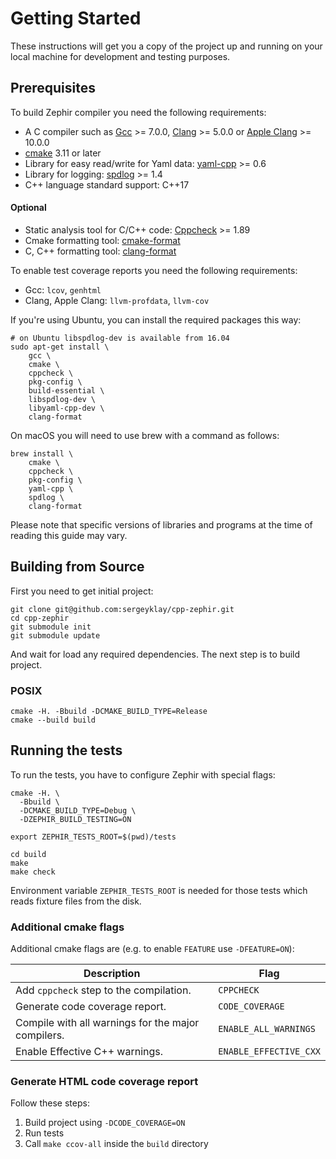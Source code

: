 # Getting Started

These instructions will get you a copy of the project up and running on your local machine for development and testing purposes.

## Prerequisites

To build Zephir compiler you need the following requirements:

* A C compiler such as  [Gcc](https://gcc.gnu.org) >= 7.0.0, [Clang](https://clang.llvm.org) >= 5.0.0 or [Apple Clang](https://apps.apple.com/us/app/xcode/id497799835) >= 10.0.0
* [cmake](https://cmake.org/) 3.11 or later
* Library for easy read/write for Yaml data: [yaml-cpp](https://github.com/jbeder/yaml-cpp) >= 0.6
* Library for logging: [spdlog](https://github.com/gabime/spdlog) >= 1.4
* C++ language standard support: C++17

#### Optional

* Static analysis tool for C/C++ code: [Cppcheck](https://github.com/danmar/cppcheck) >= 1.89
* Cmake formatting tool: [cmake-format](https://github.com/cheshirekow/cmake_format)
* C, C++ formatting tool: [clang-format](https://clang.llvm.org/docs/ClangFormat.html)

To enable test coverage reports you need the following requirements:
* Gcc: `lcov`, `genhtml`
* Clang, Apple Clang: `llvm-profdata`, `llvm-cov`

If you're using Ubuntu, you can install the required packages this way:

```shell script
# on Ubuntu libspdlog-dev is available from 16.04
sudo apt-get install \
    gcc \
    cmake \
    cppcheck \
    pkg-config \
    build-essential \
    libspdlog-dev \
    libyaml-cpp-dev \
    clang-format
```

On macOS you will need to use brew with a command as follows:
```shell script
brew install \
    cmake \
    cppcheck \
    pkg-config \
    yaml-cpp \
    spdlog \
    clang-format
```

Please note that specific versions of libraries and programs at the time of reading this guide may vary.

## Building from Source

First you need to get initial project:

```shell script
git clone git@github.com:sergeyklay/cpp-zephir.git
cd cpp-zephir
git submodule init
git submodule update
```

And wait for load any required dependencies. The next step is to build project.

### POSIX

```shell script
cmake -H. -Bbuild -DCMAKE_BUILD_TYPE=Release
cmake --build build
```

## Running the tests

To run the tests, you have to configure Zephir with special flags:

```shell script
cmake -H. \
  -Bbuild \
  -DCMAKE_BUILD_TYPE=Debug \
  -DZEPHIR_BUILD_TESTING=ON

export ZEPHIR_TESTS_ROOT=$(pwd)/tests

cd build
make
make check
```

Environment variable `ZEPHIR_TESTS_ROOT` is needed for those tests which reads fixture files from the disk.

### Additional cmake flags

Additional cmake flags are (e.g. to enable `FEATURE` use `-DFEATURE=ON`):

| Description                                         | Flag                   |
| --------------------------------------------------- |------------------------|
| Add `cppcheck` step to the compilation.             | `CPPCHECK`             |
| Generate code coverage report.                      | `CODE_COVERAGE`        |
| Compile with all warnings for the major compilers.  | `ENABLE_ALL_WARNINGS`  |
| Enable Effective C++ warnings.                      | `ENABLE_EFFECTIVE_CXX` |

### Generate HTML code coverage report

Follow these steps:

1. Build project using `-DCODE_COVERAGE=ON`
2. Run tests
3. Call `make ccov-all` inside the `build` directory
